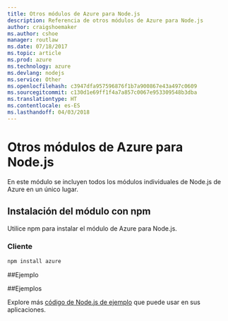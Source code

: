 ```yaml
---
title: Otros módulos de Azure para Node.js
description: Referencia de otros módulos de Azure para Node.js
author: craigshoemaker
ms.author: cshoe
manager: routlaw
ms.date: 07/18/2017
ms.topic: article
ms.prod: azure
ms.technology: azure
ms.devlang: nodejs
ms.service: Other
ms.openlocfilehash: c3947dfa957596876f1b7a900867e43a497c0609
ms.sourcegitcommit: c130d1e69ff1f4a7a857c0067e953309548b3dba
ms.translationtype: HT
ms.contentlocale: es-ES
ms.lasthandoff: 04/03/2018
---
```

# <a name="other-modules-for-azure-nodejs"></a>Otros módulos de Azure para Node.js

En este módulo se incluyen todos los módulos individuales de Node.js de Azure en un único lugar.

## <a name="install-the-module-with-npm"></a>Instalación del módulo con npm

Utilice npm para instalar el módulo de Azure para Node.js.

### <a name="client"></a>Cliente

```bash
npm install azure
```

##<a name="example"></a>Ejemplo

##<a name="samples"></a>Ejemplos

Explore más [código de Node.js de ejemplo](https://azure.microsoft.com/resources/samples/?platform=nodejs) que puede usar en sus aplicaciones.
